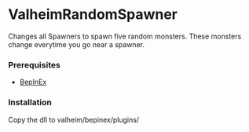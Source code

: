 # ValheimRandomSpawner

Changes all Spawners to spawn five random monsters.
These monsters change everytime you go near a spawner.

### Prerequisites

- [BepInEx](https://github.com/BepInEx/BepInEx/releases)

### Installation

Copy the dll to valheim/bepinex/plugins/
